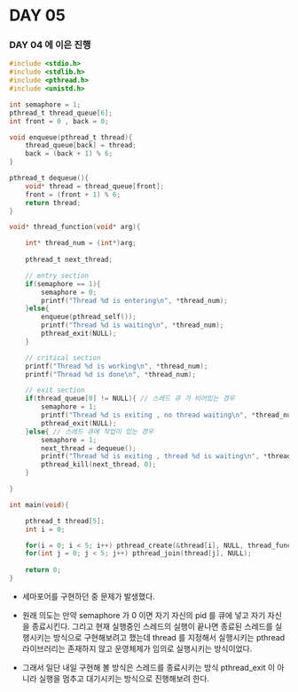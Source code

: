 # DAY 05

### DAY 04 에 이은 진행

```c
#include <stdio.h>
#include <stdlib.h>
#include <pthread.h>
#include <unistd.h>

int semaphore = 1;
pthread_t thread_queue[6];
int front = 0 , back = 0;

void enqueue(pthread_t thread){
    thread_queue[back] = thread;
    back = (back + 1) % 6;
}

pthread_t dequeue(){
    void* thread = thread_queue[front];
    front = (front + 1) % 6;
    return thread;
}

void* thread_function(void* arg){

    int* thread_num = (int*)arg;
    
    pthread_t next_thread;

    // entry section
    if(semaphore == 1){ 
        semaphore = 0;
        printf("Thread %d is entering\n", *thread_num);
    }else{
        enqueue(pthread_self());
        printf("Thread %d is waiting\n", *thread_num);
        pthread_exit(NULL);
    }

    // critical section
    printf("Thread %d is working\n", *thread_num);
    printf("Thread %d is done\n", *thread_num);

    // exit section
    if(thread_queue[0] != NULL){ // 스레드 큐 가 비어있는 경우
        semaphore = 1;
        printf("Thread %d is exiting , no thread waiting\n", *thread_num);
        pthread_exit(NULL);
    }else{ // 스레드 큐에 작업이 있는 경우
        semaphore = 1;
        next_thread = dequeue();
        printf("Thread %d is exiting , thread %d is waiting\n", *thread_num, (int)next_thread);
        pthread_kill(next_thread, 0);
    }

}

int main(void){

    pthread_t thread[5];
    int i = 0;

    for(i = 0; i < 5; i++) pthread_create(&thread[i], NULL, thread_function, &i);
    for(int j = 0; j < 5; j++) pthread_join(thread[j], NULL);
    
    return 0;
}

```

- 세마포어를 구현하던 중 문제가 발생했다. 
- 원래 의도는 만약 semaphore 가 0 이면 자기 자신의 pid 를 큐에 넣고 자기 자신을 종료시킨다. 그리고 현재 실행중인 스레드의 실행이 끝나면 종료된 스레드를 실행시키는 방식으로 구현해보려고 했는데 thread 를 지정해서 실행시키는 pthread 라이브러리는 존재하지 않고 운영체제가 임의로 실행시키는 방식이었다.

- 그래서 일단 내일 구현해 볼 방식은 스레드를 종료시키는 방식 pthread_exit 이 아니라 실행을 멈추고 대기시키는 방식으로 진행해보려 한다.

